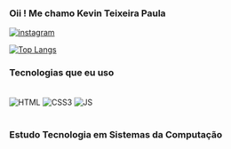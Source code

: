 ### Oii ! Me chamo Kevin Teixeira Paula


 



[![instagram](https://img.shields.io/badge/Instagram-E4405F?style=for-the-badge&logo=instagram&logoColor=white)](https://instagram/kevinteixeirrr.com)
<br>

[![Top Langs](https://github-readme-stats.vercel.app/api/top-langs/?username=Kevinteixeirrr&layout=compact)](https://github.com/kevinteixeirrr/github-readme-stats)

### Tecnologias que eu uso
<div style="display:inline_block;"><br>
<img align="center" alt="HTML" src="https://img.shields.io/badge/HTML-239120?style=for-the-badge&logo=html5&logoColor=white">
  
<img align="center" alt="CSS3" src="https://img.shields.io/badge/CSS3-1572B6?style=for-the-badge&logo=css3&logoColor=white">

<img align="center" alt="JS" src="https://img.shields.io/badge/JavaScript-323330?style=for-the-badge&logo=javascript&logoColor=F7DF1E ">
</div>



<br>

###  Estudo Tecnologia em Sistemas da Computação
<br>
